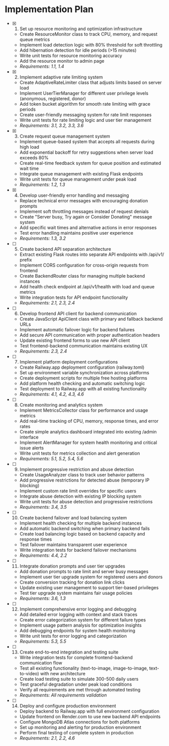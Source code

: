 # Implementation Plan

- [x] 1. Set up resource monitoring and optimization infrastructure





  - Create ResourceMonitor class to track CPU, memory, and request queue metrics
  - Implement load detection logic with 80% threshold for soft throttling
  - Add hibernation detection for idle periods (>15 minutes)
  - Write unit tests for resource monitoring accuracy
  - Add the resource monitor to admin page
  - _Requirements: 1.1, 1.4_

- [x] 2. Implement adaptive rate limiting system










  - Create AdaptiveRateLimiter class that adjusts limits based on server load
  - Implement UserTierManager for different user privilege levels (anonymous, registered, donor)
  - Add token bucket algorithm for smooth rate limiting with grace periods
  - Create user-friendly messaging system for rate limit responses
  - Write unit tests for rate limiting logic and user tier management
  - _Requirements: 3.1, 3.2, 3.3, 3.6_

- [x] 3. Create request queue management system





  - Implement queue-based system that accepts all requests during high load
  - Add exponential backoff for retry suggestions when server load exceeds 80%
  - Create real-time feedback system for queue position and estimated wait time
  - Integrate queue management with existing Flask endpoints
  - Write unit tests for queue management under peak load
  - _Requirements: 1.2, 1.3_

- [x] 4. Develop user-friendly error handling and messaging





  - Replace technical error messages with encouraging donation prompts
  - Implement soft throttling messages instead of request denials
  - Create "Server busy, Try again or Consider Donating" message system
  - Add specific wait times and alternative actions in error responses
  - Test error handling maintains positive user experience
  - _Requirements: 1.3, 3.2_

- [ ] 5. Create backend API separation architecture
  - Extract existing Flask routes into separate API endpoints with /api/v1/ prefix
  - Implement CORS configuration for cross-origin requests from frontend
  - Create BackendRouter class for managing multiple backend instances
  - Add health check endpoint at /api/v1/health with load and queue metrics
  - Write integration tests for API endpoint functionality
  - _Requirements: 2.1, 2.3, 2.4_

- [ ] 6. Develop frontend API client for backend communication
  - Create JavaScript ApiClient class with primary and fallback backend URLs
  - Implement automatic failover logic for backend failures
  - Add secure API communication with proper authentication headers
  - Update existing frontend forms to use new API client
  - Test frontend-backend communication maintains existing UX
  - _Requirements: 2.3, 2.4_

- [ ] 7. Implement platform deployment configurations
  - Create Railway.app deployment configuration (railway.toml)
  - Set up environment variable synchronization across platforms
  - Create deployment scripts for multiple free hosting platforms
  - Add platform health checking and automatic switching logic
  - Test deployment to Railway.app with all existing functionality
  - _Requirements: 4.1, 4.2, 4.3, 4.6_

- [ ] 8. Create monitoring and analytics system
  - Implement MetricsCollector class for performance and usage metrics
  - Add real-time tracking of CPU, memory, response times, and error rates
  - Create simple analytics dashboard integrated into existing /admin interface
  - Implement AlertManager for system health monitoring and critical issue alerts
  - Write unit tests for metrics collection and alert generation
  - _Requirements: 5.1, 5.2, 5.4, 5.6_

- [ ] 9. Implement progressive restriction and abuse detection
  - Create UsageAnalyzer class to track user behavior patterns
  - Add progressive restrictions for detected abuse (temporary IP blocking)
  - Implement custom rate limit overrides for specific users
  - Integrate abuse detection with existing IP blocking system
  - Write unit tests for abuse detection and progressive restrictions
  - _Requirements: 3.4, 3.5_

- [ ] 10. Create backend failover and load balancing system
  - Implement health checking for multiple backend instances
  - Add automatic backend switching when primary backend fails
  - Create load balancing logic based on backend capacity and response times
  - Test failover maintains transparent user experience
  - Write integration tests for backend failover mechanisms
  - _Requirements: 4.4, 2.2_

- [ ] 11. Integrate donation prompts and user tier upgrades
  - Add donation prompts to rate limit and server busy messages
  - Implement user tier upgrade system for registered users and donors
  - Create conversion tracking for donation link clicks
  - Update existing user management to support tier-based privileges
  - Test tier upgrade system maintains fair usage policies
  - _Requirements: 3.6, 1.3_

- [ ] 12. Implement comprehensive error logging and debugging
  - Add detailed error logging with context and stack traces
  - Create error categorization system for different failure types
  - Implement usage pattern analysis for optimization insights
  - Add debugging endpoints for system health monitoring
  - Write unit tests for error logging and categorization
  - _Requirements: 5.3, 5.5_

- [ ] 13. Create end-to-end integration and testing suite
  - Write integration tests for complete frontend-backend communication flow
  - Test all existing functionality (text-to-image, image-to-image, text-to-video) with new architecture
  - Create load testing suite to simulate 300-500 daily users
  - Test graceful degradation under peak load conditions
  - Verify all requirements are met through automated testing
  - _Requirements: All requirements validation_

- [ ] 14. Deploy and configure production environment
  - Deploy backend to Railway.app with full environment configuration
  - Update frontend on Render.com to use new backend API endpoints
  - Configure MongoDB Atlas connections for both platforms
  - Set up monitoring and alerting for production environment
  - Perform final testing of complete system in production
  - _Requirements: 2.1, 2.2, 4.6_